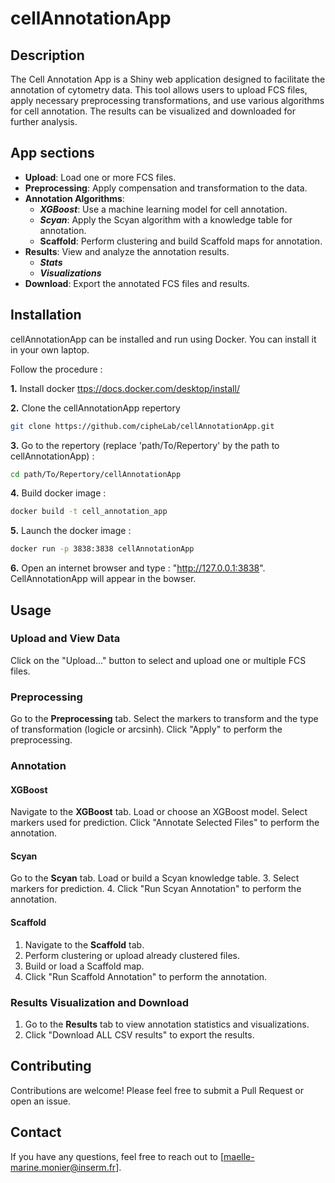 # cellAnnotationApp

## Description
The Cell Annotation App is a Shiny web application designed to facilitate the annotation of cytometry data. This tool allows users to upload FCS files, apply necessary preprocessing transformations, and use various algorithms for cell annotation. The results can be visualized and downloaded for further analysis.

## App sections
- **Upload**: Load one or more FCS files.
- **Preprocessing**: Apply compensation and transformation to the data.
- **Annotation Algorithms**: 
  - ***XGBoost***: Use a machine learning model for cell annotation.
  - ***Scyan***: Apply the Scyan algorithm with a knowledge table for annotation. 
  - **Scaffold**: Perform clustering and build Scaffold maps for annotation.
- **Results**: View and analyze the annotation results.
  - ***Stats***
  - ***Visualizations***
- **Download**: Export the annotated FCS files and results.

## Installation
cellAnnotationApp can be installed and run using Docker. You can install it in your own laptop.

Follow the procedure :

**1.** Install docker
[ttps://docs.docker.com/desktop/install/](https://docs.docker.com/engine/install/)

**2.** Clone the cellAnnotationApp repertory
   
  ```sh
git clone https://github.com/cipheLab/cellAnnotationApp.git
  ```

**3.** Go to the repertory (replace 'path/To/Repertory' by the path to cellAnnotationApp) : 
  ```sh
cd path/To/Repertory/cellAnnotationApp
  ```
**4.** Build docker image :
  ```sh
docker build -t cell_annotation_app
  ```
**5.** Launch the docker image :
  ```sh
docker run -p 3838:3838 cellAnnotationApp
  ```
**6.** Open an internet browser and type :  "http://127.0.0.1:3838". CellAnnotationApp will appear in the bowser.
   

   ## Usage

### Upload and View Data
 
 Click on the "Upload..." button to select and upload one or multiple FCS files.

### Preprocessing
Go to the **Preprocessing** tab.
Select the markers to transform and the type of transformation (logicle or arcsinh).
Click "Apply" to perform the preprocessing.

### Annotation

#### XGBoost
Navigate to the **XGBoost** tab.
Load or choose an XGBoost model.
Select markers used for prediction.
Click "Annotate Selected Files" to perform the annotation.

#### Scyan
Go to the **Scyan** tab.
Load or build a Scyan knowledge table.
3. Select markers for prediction.
4. Click "Run Scyan Annotation" to perform the annotation.

#### Scaffold
1. Navigate to the **Scaffold** tab.
2. Perform clustering or upload already clustered files.
3. Build or load a Scaffold map.
4. Click "Run Scaffold Annotation" to perform the annotation.

### Results Visualization and Download
1. Go to the **Results** tab to view annotation statistics and visualizations.
2. Click "Download ALL CSV results" to export the results.

## Contributing
Contributions are welcome! Please feel free to submit a Pull Request or open an issue.


## Contact
If you have any questions, feel free to reach out to [maelle-marine.monier@inserm.fr].

